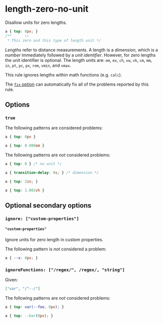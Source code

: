 # length-zero-no-unit

Disallow units for zero lengths.

<!-- prettier-ignore -->
```css
a { top: 0px; }
/**      ↑↑
 * This zero and this type of length unit */
```

_Lengths_ refer to distance measurements. A length is a _dimension_, which is a _number_ immediately followed by a _unit identifier_. However, for zero lengths the unit identifier is optional. The length units are: `em`, `ex`, `ch`, `vw`, `vh`, `cm`, `mm`, `in`, `pt`, `pc`, `px`, `rem`, `vmin`, and `vmax`.

This rule ignores lengths within math functions (e.g. `calc`).

The [`fix` option](https://github.com/stylelint/stylelint/tree/14.16.1/docs/user-guide/usage/options.md#fix) can automatically fix all of the problems reported by this rule.

## Options

### `true`

The following patterns are considered problems:

<!-- prettier-ignore -->
```css
a { top: 0px }
```

<!-- prettier-ignore -->
```css
a { top: 0.000em }
```

The following patterns are _not_ considered problems:

<!-- prettier-ignore -->
```css
a { top: 0 } /* no unit */
```

<!-- prettier-ignore -->
```css
a { transition-delay: 0s; } /* dimension */
```

<!-- prettier-ignore -->
```css
a { top: 2in; }
```

<!-- prettier-ignore -->
```css
a { top: 1.001vh }
```

## Optional secondary options

### `ignore: ["custom-properties"]`

#### `"custom-properties"`

Ignore units for zero length in custom properties.

The following pattern is _not_ considered a problem:

<!-- prettier-ignore -->
```css
a { --x: 0px; }
```

### `ignoreFunctions: ["/regex/", /regex/, "string"]`

Given:

```json
["var", "/^--/"]
```

The following patterns are _not_ considered problems:

<!-- prettier-ignore -->
```css
a { top: var(--foo, 0px); }
```

<!-- prettier-ignore -->
```css
a { top: --bar(0px); }
```
